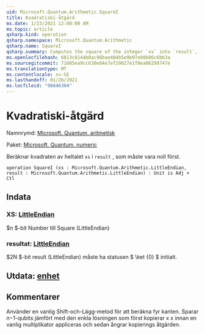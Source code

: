 ```yaml
---
uid: Microsoft.Quantum.Arithmetic.SquareI
title: Kvadratiski-åtgärd
ms.date: 1/23/2021 12:00:00 AM
ms.topic: article
qsharp.kind: operation
qsharp.namespace: Microsoft.Quantum.Arithmetic
qsharp.name: SquareI
qsharp.summary: Computes the square of the integer `xs` into `result`, which must be zero initially.
ms.openlocfilehash: 6813c8144b0ac98bae404b5e9b97e08b06c6bb3a
ms.sourcegitcommit: 71605ea9cc630e84e7ef29027e1f0ea06299747e
ms.translationtype: MT
ms.contentlocale: sv-SE
ms.lasthandoff: 01/26/2021
ms.locfileid: "98846304"
---
```

# <a name="squarei-operation"></a>Kvadratiski-åtgärd

Namnrymd: [Microsoft. Quantum. aritmetisk](xref:Microsoft.Quantum.Arithmetic)

Paket: [Microsoft. Quantum. numeric](https://nuget.org/packages/Microsoft.Quantum.Numerics)


Beräknar kvadraten av heltalet `xs` i `result` , som måste vara noll först.

```qsharp
operation SquareI (xs : Microsoft.Quantum.Arithmetic.LittleEndian, result : Microsoft.Quantum.Arithmetic.LittleEndian) : Unit is Adj + Ctl
```


## <a name="input"></a>Indata

### <a name="xs--littleendian"></a>XS: [LittleEndian](xref:Microsoft.Quantum.Arithmetic.LittleEndian)

$n $-bit Number till Square (LittleEndian)


### <a name="result--littleendian"></a>resultat: [LittleEndian](xref:Microsoft.Quantum.Arithmetic.LittleEndian)

$2N $-bit result (LittleEndian) måste ha statusen $ \ket {0} $ initialt.



## <a name="output--unit"></a>Utdata: [enhet](xref:microsoft.quantum.lang-ref.unit)



## <a name="remarks"></a>Kommentarer

Använder en vanlig Shift-och-Lägg-metod för att beräkna fyr kanten. Sparar $n-$1-qubits jämfört med den enkla lösningen som först kopierar x x innan en vanlig multiplikator appliceras och sedan ångrar kopierings åtgärden.